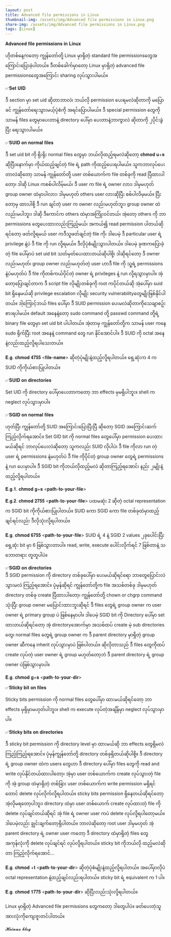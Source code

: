 ```yaml
---
layout: post
title: Advanced file permissions in Linux
thumbnail-img: /assets/img/Advanced file permissions in Linux.png
share-img: /assets/img/Advanced file permissions in Linux.png
tags: [Linux]
---
```


𝐀𝐝𝐯𝐚𝐧𝐜𝐞𝐝 𝐟𝐢𝐥𝐞 𝐩𝐞𝐫𝐦𝐢𝐬𝐬𝐢𝐨𝐧𝐬 𝐢𝐧 𝐋𝐢𝐧𝐮𝐱  

ဟိုတစ်​နေ့က​တော့ ကျွန်​တော်တို့ Linux မှာရှိတဲ့ standard file permissions ​တွေအ​ကြောင်း​ပြောခဲ့ပါတယ်။ ဒီတစ်​ခေါက်မှာ​တော့ Linux မှာရှိတဲ့ advanced file permissions ​တွေအ​ကြောင်း sharing လုပ်သွားပါမယ်။ 

✅𝐒𝐞𝐭 𝐔𝐈𝐃

ဒီ section မှာ set uid ဆိုတာဘာလဲ၊ ဘယ်လို permission ​ပေးရမလဲဆိုတာကို မ​ပြောခင် ကျွန်​တော်​ရေးသွားမယ့်ပုံစံကို အရင်​ပြောပါမယ်။ ဒီ special permission ​တွေကို သာမန် files ​တွေမှာ ​ပေးတာနဲ့ directory ​ပေါ်မှာ ​ပေးတာနဲ့ဘာကွာလဲ ဆိုတာကို ၂ပိုင်းခွဲပြီး ​ရေးသွားပါမယ်။ 

✅𝐒𝐔𝐈𝐃 𝐨𝐧 𝐧𝐨𝐫𝐦𝐚𝐥 𝐟𝐢𝐥𝐞𝐬

ဒီ set uid bit ကို ရိုးရိုး normal files ​တွေမှာ ဘယ်လိုထည့်ရမလဲဆို​တော့ 𝐜𝐡𝐦𝐨𝐝 𝐮+𝐬 ဆိုပြီး​နောက်မှာ ကိုယ်ထည့်ချင်တဲ့ file ရဲ့ path ကိုထည့်​ပေးရပါမယ်။ သူကဘာလုပ်​ပေးတာလဲဆို​တော့ သာမန် ကျွန်​တော်တို့ user တစ်​ယောက်က file တစ်ခုကို read ပြီထားပါ​တော့၊ ဒါဆို Linux ကစစ်ပါလိမ့်မယ်၊ ဒီ user က file ရဲ့ owner လား၊ ဒါမှမဟုတ် group owner ထဲမှာပါလား၊ ဒါမှမဟုတ် others user လားဆိုပြီး စစ်ပါလိမ့မယ်။ ပြီး​တော့မှ ထားပါစို့ ဒီ run ချင်တဲ့ user က owner လည်းမဟုတ်ဘူး၊ group owner ထဲလည်းမပါဘူး၊ ဒါဆို ဒီ​ကောင်က others ထဲမှာအကြုံးဝင်တယ်၊ အဲ့​တော့ others ကို ဘာ permissions ​တွေ​ပေးထားလည်းကြည့်မယ်၊ အကယ်၍ read permission ပါတယ်ဆိုရင်​တော့ ဖတ်လို့ရမယ် user ကဒီသူဖတ်ချင်တဲ့ file ကို၊ ဒါ​ပေမဲ့ ဒီ particular user ရဲ့ privilege နဲ့ပဲ ဒီ file ကို run လို့ရမယ်။ ဒီလိုပုံစံမျိုးသွားပါတယ်။ 
ဒါ​ပေမဲ့ ခုဏက​ပြောခဲ့တဲ့ file ​ပေါ်မှာပဲ set uid bit သတ်မှတ်​ပေးထားတယ်ဆိုပါစို့၊ ဒါဆိုရင်​တော့ ဒီ owner လည်းမဟုတ်၊ group owner လည်းမဟုတ်တဲ့ user ဟာဒီ file ကို သူ့ရဲ့ permissions နဲ့ပဲမဟုတ်ပဲ ဒီ file ကိုတစ်ကယ်ပိုင်တဲ့ owner ရဲ့ privileges နဲ့ run လို့ရသွားမှာပါ။ အဲ့​တော့​ပြောချင်တာက ဒီ script file လိုမျိုးတစ်ခုကို root ကပိုင်တယ်ဆို အဲ့​ပေါ်မှာ suid bit ရှိ​နေမယ်ဆို privilege escalation လိုမျိုး security vulnerability ​တွေမျိုးဖြစ်နိုင်ပါတယ်။ ဒါ့​ကြောင့်ဘယ် files ​ပေါ်မှာ ဒီ SUID permission ​ပေးမလဲဆိုတာကို ​သေချာစဥ်းစားရပါမယ်။ default အ​နေနဲ့​တော့ sudo command တို့ passwd command တို့ရဲ့ binary file ​တွေမှာ set uid bit ပါပါတယ်။ အဲ့တာမှ ကျွန်​တော်တို့က သာမန် user က​နေ sudo ရိုက်ပြီး root အ​နေနဲ့ command ​တွေ run နိုင်​အောင်ပါ။ ဒီ SUID ကို octal အ​နေနဲ့လည်းထည့်လို့ရပါ​သေးတယ်။ 

𝐄.𝐠. 𝐜𝐡𝐦𝐨𝐝 𝟒𝟕𝟓𝟓 <𝐟𝐢𝐥𝐞-𝐧𝐚𝐦𝐞> 
ဆိုတဲ့ပုံမျိုးနဲ့ထည့်လို့ရပါတယ်။ ​ရှေ့ဆုံးက 4 က SUID ကိုကိုယ်စားပြုပါတယ်။ 

✅𝐒𝐔𝐈𝐃 𝐨𝐧 𝐝𝐢𝐫𝐞𝐜𝐭𝐨𝐫𝐢𝐞𝐬 

Set UID ကို directory ​ပေါ်မှာ​ပေးတာက​တော့ ဘာ effects မှမရှိပါဘူး။ shell က neglect လုပ်သွားမှာပါ။ 

✅𝐒𝐆𝐈𝐃 𝐨𝐧 𝐧𝐨𝐫𝐦𝐚𝐥 𝐟𝐢𝐥𝐞𝐬 

ဟုတ်ပြီ၊ ကျွန်​တော်တို့ SUID အ​ကြောင်း​​ပြောပြီးပြီ ဆို​တော့ SGID အ​ကြောင်းဆက်ကြည့်လိုက်ရ​အောင်။ Set GID bit ကို normal files ​တွေ​ပေါ်မှာ permission ​ပေးထားမယ်ဆိုရင် ဘာလုပ်​ပေးလဲဆို​တော့ သူကလည်း SUID လိုပါပဲ၊ ဒီ file ကိုလာ run တဲ့ user ရဲ့ permissions နဲ့မဟုတ်ပဲ ဒီ file ကိုပိုင်တဲ့ group owner ​တွေရဲ့ permissions နဲ့ run ​ပေးမှာပါ။
ဒီ SGID bit ကိုဘယ်လိုထည့်မလဲ ဆိုတာကြည့်ရ​အောင်၊ နည်း ၂မျိုးနဲ့ထည့်လို့ရပါတယ်။ 

𝐄.𝐠.𝟏. 𝐜𝐡𝐦𝐨𝐝 𝐠+𝐬 <𝐩𝐚𝐭𝐡-𝐭𝐨-𝐲𝐨𝐮𝐫-𝐟𝐢𝐥𝐞> 

𝐄.𝐠.𝟐. 𝐜𝐡𝐦𝐨𝐝 𝟐𝟕𝟓𝟓 <𝐩𝐚𝐭𝐡-𝐭𝐨-𝐲𝐨𝐮𝐫-𝐟𝐢𝐥𝐞>
ပထမဆုံး 2 ဆိုတဲ့ octal representation က SGID bit ကိုကိုယ်စားပြုပါတယ်။ SUID ​ကော SGID ​ကော file တစ်ခုထဲမှာထည့်ချင်ရင်လည်း ဒီလိုသုံးလို့ရပါတယ်။ 

𝐄.𝐠. 𝐜𝐡𝐦𝐨𝐝 𝟔𝟕𝟓𝟓 <𝐩𝐚𝐭𝐡-𝐭𝐨-𝐲𝐨𝐮𝐫-𝐟𝐢𝐥𝐞> 
SUID ရဲ့ 4 နဲ့ SGID 2 values ၂ခု​ပေါင်းပြီး​ရှေ့ဆုံး bit မှာ 6 ဖြစ်သွားတာပါ။ read, write, execute ​ပေါင်းလိုက်ရင် 7 ဖြစ်တာနဲ့ သ​ဘောတရား တူတူပါပဲ။ 

✅𝐒𝐆𝐈𝐃 𝐨𝐧 𝐝𝐢𝐫𝐞𝐜𝐭𝐨𝐫𝐢𝐞𝐬  
ဒီ SGID permission ကို directory တစ်ခု​ပေါ်မှာ ​ပေးမယ်ဆိုရင်​ရော ဘာ​တွေ​ပြောင်းလဲသွားမလဲ ကြည့်ရ​အောင်။ ပုံမှန်ဆိုရင် ကျွန်​တော်တို့က file အသစ်တစ်ခု ဒါမှမဟုတ် directory တစ်ခု create ပြီထားပါ​တော့၊ ကျွန်​တော်တို့ chown or chgrp command သုံးပြီး group owner မ​ပြောင်းထားဘူးဆိုရင် ဒီ files ​တွေရဲ့ group owner က user owner ရဲ့ primary group ပဲ ဖြစ်​နေမှာပါ။ ဒါ​ပေမဲ့ SGID bit ကို Directory ​ပေါ်မှာ set ထားတယ်ဆိုရင်​တော့ အဲ့ directory ​အောက်မှာ အသစ်ထပ် create မဲ့ sub directories ​တွေ၊ normal files ​တွေရဲ့ group owner က ဒီ parent directory မှာရှိတဲ့ group owner ဆီက​နေ inherit လုပ်သွားမှာပဲ ဖြစ်ပါတယ်။ ဆိုလိုတာသည် ဒီ files ​တွေကိုထပ် create လုပ်တဲ့ user owner ရဲ့ group မဟုတ်​တော့ဘဲ ဒီ parent directory ရဲ့ group owner ပဲဖြစ်သွားမှာပါ။ 

𝐄.𝐠. 𝐜𝐡𝐦𝐨𝐝 𝐠+𝐬 <𝐩𝐚𝐭𝐡-𝐭𝐨-𝐲𝐨𝐮𝐫-𝐝𝐢𝐫>  

✅𝐒𝐭𝐢𝐜𝐤𝐲 𝐛𝐢𝐭 𝐨𝐧 𝐟𝐢𝐥𝐞𝐬 

Sticky bits permission ကို normal files ​တွေ​ပေါ်မှာ ထားမယ်ဆိုရင်​တော့ ဘာ effects မှရှိမှာမဟုတ်ပါဘူး။ shell က execute လုပ်တဲ့အချိန်မှာ neglect လုပ်သွားမှာပါ။ 

✅𝐒𝐭𝐢𝐜𝐤𝐲 𝐛𝐢𝐭𝐬 𝐨𝐧 𝐝𝐢𝐫𝐞𝐜𝐭𝐨𝐫𝐢𝐞𝐬

ဒီ sticky bit permission ကို directory level မှာ ထားမယ်ဆို ဘာ effects ​တွေရှိမလဲ ကြည့်ကြည့်ရ​အောင်။ ပုံမှန်ကျွန်​တော်တို့ directory တစ်ခုရှိတယ်ဆိုပါစို့။ ဒီ directory ရဲ့ group owner ထဲက users ​တွေဟာ ဒီ directory ​ပေါ်မှာ files ​တွေကို read and write လုပ်နိုင်တယ်ထားပါ​တော့၊ အဲ့မှာ user တစ်​ယောက်က create လုပ်သွားတဲ့ file ကို အဲ့ group ထဲမှာရှိတဲ့ တစ်ခြား user တစ်​ယောက်က write permission မရှိရင်​တောင် delete လုပ်လိုက်လို့ရပါတယ်။ sticky bits permission ရှိ​နေတယ်ဆိုရင်​တော့ အဲ့လိုမရ​တော့ပါဘူး၊ directory ထဲမှာ user တစ်​ယောက် create လုပ်ထားတဲ့ file ကို delete လုပ်ချင်တယ်ဆိုရင် အဲ့ file ရဲ့ owner user ကပဲ delete လုပ်လို့ရပါ​တော့မယ်။ ဒါ​ပေမဲ့လည်း ချွင်းချက်​တော့ရှိပါတယ်။ ဘာလဲဆို​တော့ root user ဒါမှမဟုတ် အဲ့ parent directory ရဲ့ owner user က​တော့ ဒီ directory ထဲမှာရှိတဲ့ files ​တွေအကုန်လုံးကို delete လုပ်ချင်ရင် လုပ်လို့ရပါတယ်။ 
sticky bit ကိုဘယ်လို ထည့်မလဲဆိုတာ ကြည့်လိုက်ရ​အောင်... 

𝐄.𝐠. 𝐜𝐡𝐦𝐨𝐝 +𝐭 <𝐩𝐚𝐭𝐡-𝐭𝐨-𝐲𝐨𝐮𝐫-𝐝𝐢𝐫>
ဆိုတဲ့ပုံစံမျိုးနဲ့ထည့်လို့ရပါတယ်။ အ​ပေါ်မှာလိုပဲ octal representation နဲ့ထည့်ချင်လည်းရပါတယ်။ sticky bit ရဲ့ equivalent က 1 ပါ။ 

𝐄.𝐠. 𝐜𝐡𝐦𝐨𝐝 𝟏𝟕𝟕𝟓 <𝐩𝐚𝐭𝐡-𝐭𝐨-𝐲𝐨𝐮𝐫-𝐝𝐢𝐫> ဆိုပြီးလည်းသုံးလို့ရပါတယ်။ 

Linux မှာရှိတဲ့ Advanced file permissions ​တွေက​တော့ ဒါ​တွေပါပဲ။ 
ဖတ်​ပေးတဲ့သူအားလုံးကို ​ကျေးဇူးတင်ပါတယ်။ 

𝓗𝓮𝓲𝓷𝓾𝔁 𝓫𝓵𝓸𝓰
